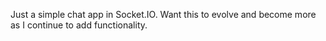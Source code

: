 Just a simple chat app in Socket.IO. Want this to evolve and become more as I continue to add functionality.
